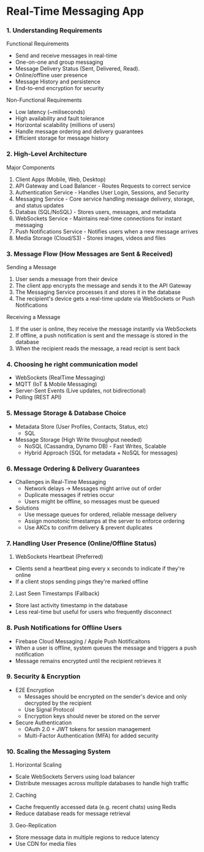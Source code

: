 # Real-Time Messaging App

### 1. Understanding Requirements
Functional Requirements
* Send and receive messages in real-time
* One-on-one and group messaging
* Message Delivery Status (Sent, Delivered, Read).
* Online/offline user presence
* Message History and persistence
* End-to-end encryption for security

Non-Functional Requirements
* Low latency (~miliseconds)
* High availability and fault tolerance
* Horizontal scalability (millions of users)
* Handle message ordering and delivery guarantees
* Efficient storage for message history

### 2. High-Level Architecture
Major Components
1. Client Apps (Mobile, Web, Desktop)
2. API Gateway and Load Balancer - Routes Requests to correct service
3. Authentication Service - Handles User Login, Sessions, and Security
4. Messaging Service - Core service handling message delivery, storage, and status updates
5. Databas (SQL/NoSQL) - Stores users, messages, and metadata
6. WebSockets Service - Maintains real-time connections for instant messaging
7. Push Notifications Service - Notifies users when a new message arrives
8. Media Storage (Cloud/S3) - Stores images, videos and files

### 3. Message Flow (How Messages are Sent & Received)
Sending a Message
1. User sends a message from their device
2. The client app encrypts the message and sends it to the API Gateway
3. The Messaging Service processes it and stores it in the database
4. The recipient's device gets a real-time update via WebSockets or Push Notifications

Receiving a Message
1. If the user is online, they receive the message instantly via WebSockets
2. If offline, a push notification is sent and the message is stored in the database
3. When the recipient reads the message, a read recipt is sent back

### 4. Choosing he right communication model

* WebSockets (RealTime Messaging)
* MQTT (IoT & Mobile Messaging)
* Server-Sent Events (Live updates, not bidirectional)
* Polling (REST API)

### 5. Message Storage & Database Choice

* Metadata Store (User Profiles, Contacts, Status, etc)
  * SQL 
* Message Storage (High Write throughput needed)
  * NoSQL (Cassandra, Dynamo DB) - Fast Writes, Scalable
  * Hybrid Approach (SQL for metadata + NoSQL for messages)

### 6. Message Ordering & Delivery Guarantees

* Challenges in Real-Time Messaging
  * Network delays -> Messages might arrive out of order
  * Duplicate messages if retries occur
  * Users might be offline, so messages must be queued
* Solutions
  * Use message queues for ordered, reliable message delivery
  * Assign monotonic timestamps at the server to enforce ordering
  * Use AKCs to conifrm delivery & prevent duplicates

### 7. Handling User Presence (Online/Offline Status)
1. WebSockets Heartbeat (Preferred)
  * Clients send a heartbeat ping every x seconds to indicate if they're online
  * If a client stops sending pings they're marked offline
2. Last Seen Timestamps (Fallback)
  * Store last activity timestamp in the database
  * Less real-time but useful for users who frequently disconnect

### 8. Push Notifications for Offline Users
* Firebase Cloud Messaging / Apple Push Notificaitons
* When a user is offline, system queues the message and triggers a push notification
* Message remains encrypted until the recipient retrieves it

### 9. Security & Encryption
* E2E Encryption
  * Messages should be encrypted on the sender's device and only decrypted by the recipient
  * Use Signal Protocol
  * Encryption keys should never be stored on the server
* Secure Authentication
  * OAuth 2.0 + JWT tokens for session management
  * Multi-Factor Authentication (MFA) for added security

### 10. Scaling the Messaging System
1. Horizontal Scaling
  * Scale WebSockets Servers using load balancer
  * Distribute messages across multiple databases to handle high traffic
2. Caching
  * Cache frequently accessed data (e.g. recent chats) using Redis
  * Reduce database reads for message retrieval
3. Geo-Replication
  * Store message data in multiple regions to reduce latency
  * Use CDN for media files